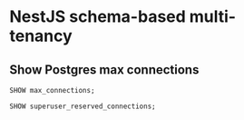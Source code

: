 # NestJS schema-based multi-tenancy

## Show Postgres max connections

```postgresql
SHOW max_connections;

SHOW superuser_reserved_connections;
```

